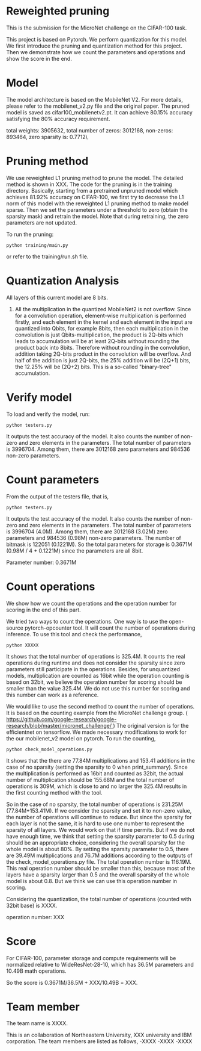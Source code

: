# Reweighted pruning

This is the submission for the MicroNet challenge on the CIFAR-100 task. 

This project is based on Pytorch. We perform quantization for this model. We first introduce the pruning and quantization method for this project. Then we demonstrate how we count the parameters and operations and show the score in the end.

# Model

The model architecture is based on the MobileNet V2. For more details, please refer to the mobilenet_v2.py file and the original paper. The pruned model is saved as cifar100_mobilenetv2.pt. It can achieve 80.15% accuracy satisfying the 80% accuracy requirement.


total weights: 3905632, total number of zeros: 3012168, non-zeros: 893464, zero sparsity is: 0.7712\

# Pruning method

We use reweighted L1 pruning method to prune the model. The detailed method is shown in XXX. The code for the pruning is in the training directory. Basically, starting from a pretrained unpruned model which achieves 81.92% accuracy on CIFAR-100, we first try to decrease the L1 norm of this model with the reweighted L1 pruning method to make model sparse. Then we set the parameters under a threshold to zero (obtain the sparsity mask) and retrain the model. Note that during retraining, the zero parameters are not updated.

To run the pruning:

```
python training/main.py
```

or refer to the training/run.sh file.



# Quantization Analysis

All layers of this current model are 8 bits.

1. All the multiplication in the quantized MobileNet2 is not overflow. Since for a convolution operation, element-wise multiplication is performed firstly, and each element in the kernel and each element in the input are quantized into Qbits, for example 8bits, then each multiplication in the convolution is just Qbits-multiplication, the product is 2Q-bits which leads to accumulation will be at least 2Q-bits without rounding the product back into 8bits. Therefore without rounding in the convolution, addition taking 2Q-bits product in the convolution will be overflow. And half of the addition is just 2Q-bits, the 25% addition will be (2Q+1) bits, the 12.25% will be (2Q+2) bits. This is a so-called "binary-tree" accumulation. 


# Verify model

To load and verify the model, run:

```
python testers.py
```
It outputs the test accuracy of the model. It also counts the number of non-zero and zero elements in the parameters. The total number of parameters is 3996704. Among them, there are 3012168 zero parameters and 984536 non-zero parameters. 

# Count parameters

From the output of the testers file, that is,
```
python testers.py
```
It outputs the test accuracy of the model. It also counts the number of non-zero and zero elements in the parameters. The total number of parameters is 3996704 (4.0M). Among them, there are 3012168 (3.02M) zero parameters and 984536 (0.98M) non-zero parameters. The number of bitmask is 122051 (0.1221M). So the total parameters for storage is 0.3671M (0.98M / 4 + 0.1221M) since the parameters are all 8bit.

Parameter number: 0.3671M

# Count operations

We show how we count the operations and the operation number for scoring in the end of this part. 

We tried two ways to count the operations. One way is to use the open-source pytorch-opcounter tool. It will count the number of operations during inference. To use this tool and check the performance,
```
python XXXXX
```
It shows that the total number of operations is 325.4M. It counts the real operations during runtime and does not consider the sparsity since zero parameters still participate in the operations. Besides, for unquantized models, multiplication are counted as 16bit while the operation counting is based on 32bit, we believe the operation number for scoring should be smaller than the value 325.4M. We do not use this number for scoring and this number can work as a reference. 

We would like to use the second method to count the number of operations. It is based on the counting example from the MicroNet challenge group. ( https://github.com/google-research/google-research/blob/master/micronet_challenge/ )
The original version is for the efficientnet on tensorflow. We made necessary modifications to work for the our mobilenet_v2 model on pytorch. To run the counting,
```
python check_model_operations.py
```
It shows that the there are 77.84M multiplications and 153.41 additions in the case of no sparsity (setting the sparsity to 0 when print_summary). Since the multiplication is performed as 16bit and counted as 32bit, the actual number of multiplication should be 155.68M and the total number of operations is 309M, which is close to and no larger the 325.4M results in the first counting method with the tool.

So in the case of no sparsity, the total number of operations is 231.25M (77.84M+153.41M). If we consider the sparsity and set it to non-zero value, the number of operations will continue to reduce. But since the sparsity for each layer is not the same, it is hard to use one number to represent the sparsity of all layers. We would work on that if time permits. But if we do not have enough time, we think that setting the sparsity parameter to 0.5 during should be an appropriate choice, considering the overall sparsity for the whole model is about 80%. By setting the sparsity parameter to 0.5, there are 39.49M multiplications and 76.7M additions according to the outputs of the check_model_operations.py file. The total operation number is 116.19M. This real operation number should be smaller than this, because most of the layers have a sparsity larger than 0.5 and the overall sparsity of the whole model is about 0.8. But we think we can use this operation number in scoring.

Considering the quantization, the total number of operations (counted with 32bit base) is XXXX.

operation number: XXX

# Score 

For CIFAR-100, parameter storage and compute requirements will be normalized relative to WideResNet-28-10, which has 36.5M parameters and 10.49B math operations.

So the score is 0.3671M/36.5M + XXX/10.49B = XXX.


# Team member

The team name is XXXX.

This is an collaboration of Northeastern University, XXX university and IBM corporation. The team members are listed as follows, 
-XXXX
-XXXX
-XXXX

